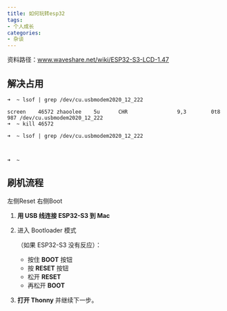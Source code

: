 ```yaml
---
title: 如何玩转esp32
tags:
- 个人成长
categories:
- 杂谈
---
```


资料路径：www.waveshare.net/wiki/ESP32-S3-LCD-1.47



## 解决占用



```
➜  ~ lsof | grep /dev/cu.usbmodem2020_12_222

screen    46572 zhaoolee    5u      CHR                9,3        0t8                 987 /dev/cu.usbmodem2020_12_222
➜  ~ kill 46572

➜  ~ lsof | grep /dev/cu.usbmodem2020_12_222



➜  ~
```





## 刷机流程

左侧Reset 右侧Boot 

1. **用 USB 线连接 ESP32-S3 到 Mac**

2. 进入 Bootloader 模式

   （如果 ESP32-S3 没有反应）：

   - 按住 **BOOT** 按钮
   - 按 **RESET** 按钮
   - 松开 **RESET**
   - 再松开 **BOOT**

3. **打开 Thonny** 并继续下一步。
